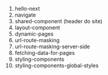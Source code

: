 1. hello-next
1. navigate
1. shared-component (header do site)
1. layout-component
1. dynamic-pages
1. url-route-masking
1. url-route-masking-server-side
1. fetching-data-for-pages
1. styling-components
1. styling-components-global-styles

